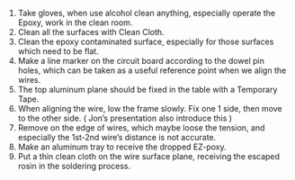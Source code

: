 1.	Take gloves, when use alcohol clean anything, especially operate the Epoxy, work in the clean room.
2.	Clean all the surfaces with Clean Cloth.
3.	Clean the epoxy contaminated surface, especially for those surfaces which need to be flat.
4.	Make a line marker on the circuit board according to the dowel pin holes, which can be taken as a useful reference point when we align the wires.
5.	The top aluminum plane should be fixed in the table with a Temporary Tape.
6.	When aligning the wire, low the frame slowly. Fix one 1 side, then move to the other side. ( Jon’s presentation also introduce this )
7.	Remove on the edge of wires, which maybe loose the tension, and especially the 1st-2nd wire’s distance is not accurate.
8.	Make an aluminum tray to receive the dropped EZ-poxy.
9.	Put a thin clean cloth on the wire surface plane, receiving the escaped rosin in the soldering process.
